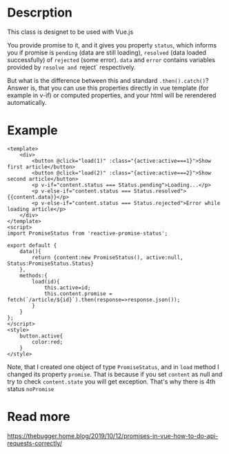 # Descrption

This class is designet to be used with Vue.js

You provide promise to it, and it gives you property `status`, which informs you if promise is `pending` (data are still loading), `resolved` (data loaded successfully) of `rejected` (some error). `data` and `error` contains variables provided by `resolve and `reject` respectively.

But what is the difference between this and standard `.then().catch()`? Answer is, that you can use this properties directly in vue template (for example in v-if) or computed properties, and your html will be rerendered automatically.

# Example

```vue
<template>
    <div>
        <button @click="load(1)" :class="{active:active===1}">Show first article</button>
        <button @click="load(2)" :class="{active:active===2}">Show second article</button>
        <p v-if="content.status === Status.pending">Loading...</p>
        <p v-else-if="content.status === Status.resolved">{{content.data}}</p>
        <p v-else-if="content.status === Status.rejected">Error while loading article</p>
    </div>
</template>
<script>
import PromiseStatus from 'reactive-promise-status';

export default {
    data(){
        return {content:new PromiseStatus(), active:null, Status:PromiseStatus.Status}
    },
    methods:{
        load(id){
            this.active=id;
            this.content.promise = fetch(`/article/${id}`).then(response=>response.json());
        }
    }
};
</script>
<style>
    button.active{
        color:red;
    }
</style>
```

Note, that I created one object of type `PromiseStatus`, and in `load` method I changed its property `promise`. That is because if you set `content` as null and try to check `content.state` you will get exception. That's why there is 4th status `noPromise`

# Read more
https://thebugger.home.blog/2019/10/12/promises-in-vue-how-to-do-api-requests-correctly/
